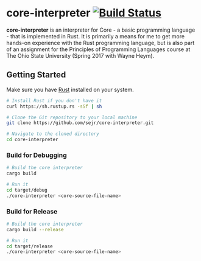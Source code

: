 # core-interpreter [![Build Status](https://travis-ci.org/sejr/core-interpreter.svg?branch=master)](https://travis-ci.org/sejr/core-interpreter)

**core-interpreter** is an interpreter for Core - a basic programming language - that is implemented in Rust. It is primarily a means for me to get more hands-on experience with the Rust programming language, but is also part of an assignment for the Principles of Programming Languages course at The Ohio State University (Spring 2017 with Wayne Heym).

## Getting Started

Make sure you have [Rust](https://rust-lang.org) installed on your system.

``` bash
# Install Rust if you don't have it
curl https://sh.rustup.rs -sSf | sh

# Clone the Git repository to your local machine
git clone https://github.com/sejr/core-interpreter.git

# Navigate to the cloned directory
cd core-interpreter
```

### Build for Debugging

``` bash
# Build the core interpreter
cargo build

# Run it
cd target/debug
./core-interpreter <core-source-file-name>
```

### Build for Release

```bash
# Build the core interpreter
cargo build --release

# Run it
cd target/release
./core-interpreter <core-source-file-name>
```

